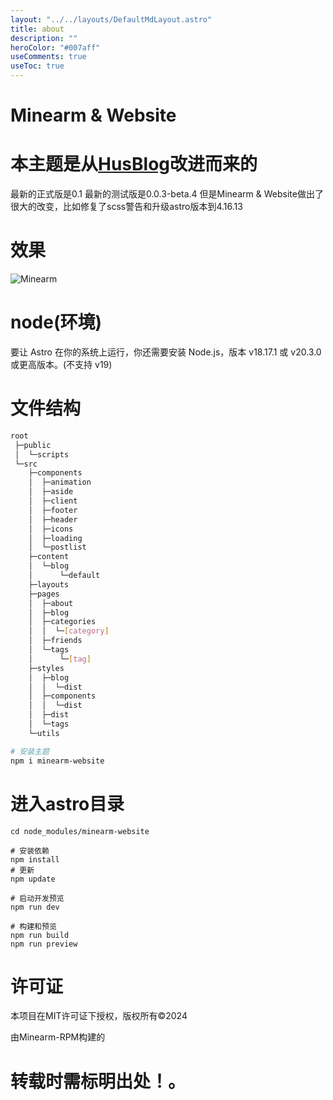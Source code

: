 ```yaml
---
layout: "../../layouts/DefaultMdLayout.astro"
title: about
description: ""
heroColor: "#007aff"
useComments: true
useToc: true
---
```

# Minearm & Website
# 本主题是从[HusBlog](https://github.com/KraHsu/HsuBlog.git)改进而来的
最新的正式版是0.1
最新的测试版是0.0.3-beta.4
但是Minearm & Website做出了很大的改变，比如修复了scss警告和升级astro版本到4.16.13

# 效果
![Minearm](https://portal.astro.build/_image?href=https%3A%2F%2Fstorage.googleapis.com%2Fdev-portal-bucket%2Fkotpt1ztaalrk5frua5pnwdvoh185ylgg0rio9.webp)

# node(环境)

要让 Astro 在你的系统上运行，你还需要安装 Node.js，版本 v18.17.1 或 v20.3.0 或更高版本。(不支持 v19)

# 文件结构

```bash
root
 ├─public
 │  └─scripts
 └─src
    ├─components
    │  ├─animation
    │  ├─aside
    │  ├─client
    │  ├─footer
    │  ├─header
    │  ├─icons
    │  ├─loading
    │  └─postlist
    ├─content
    │  └─blog
    │      └─default
    ├─layouts
    ├─pages
    │  ├─about
    │  ├─blog
    │  ├─categories
    │  │  └─[category]
    │  ├─friends
    │  └─tags
    │      └─[tag]
    ├─styles
    │  ├─blog
    │  │  └─dist
    │  ├─components
    │  │  └─dist
    │  ├─dist
    │  └─tags
    └─utils
```

~~~bash
# 安装主题
npm i minearm-website
~~~

# 进入astro目录
~~~
cd node_modules/minearm-website
~~~

~~~
# 安装依赖
npm install
# 更新
npm update
~~~

~~~
# 启动开发预览
npm run dev
~~~

~~~
# 构建和预览
npm run build
npm run preview
~~~

# 许可证
本项目在MIT许可证下授权，版权所有©2024

由Minearm-RPM构建的

# 转载时需标明出处！。
